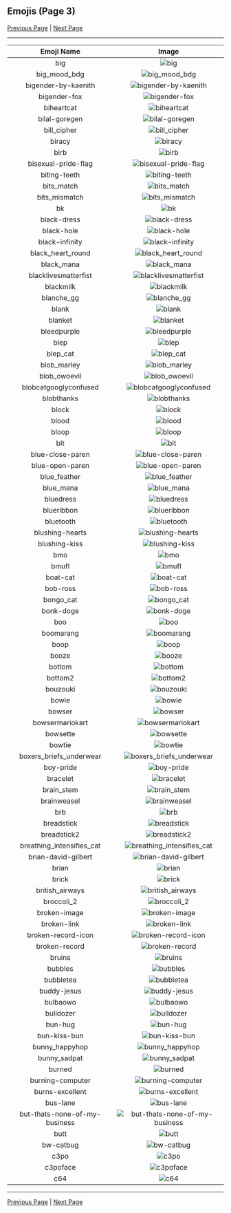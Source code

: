 
## Emojis (Page 3)

[Previous Page](/docs/lgbtintech/page-a-0002.md)
  | [Next Page](/docs/lgbtintech/page-c-0004.md)

<hr />

|Emoji Name|Image|
| :-: | :-: |
|big| ![big](/emojis/lgbtintech/big.png)|
|big_mood_bdg| ![big_mood_bdg](/emojis/lgbtintech/big_mood_bdg.png)|
|bigender-by-kaenith| ![bigender-by-kaenith](/emojis/lgbtintech/bigender-by-kaenith.png)|
|bigender-fox| ![bigender-fox](/emojis/lgbtintech/bigender-fox.png)|
|biheartcat| ![biheartcat](/emojis/lgbtintech/biheartcat.png)|
|bilal-goregen| ![bilal-goregen](/emojis/lgbtintech/bilal-goregen.gif)|
|bill_cipher| ![bill_cipher](/emojis/lgbtintech/bill_cipher.png)|
|biracy| ![biracy](/emojis/lgbtintech/biracy.png)|
|birb| ![birb](/emojis/lgbtintech/birb.jpg)|
|bisexual-pride-flag| ![bisexual-pride-flag](/emojis/lgbtintech/bisexual-pride-flag.png)|
|biting-teeth| ![biting-teeth](/emojis/lgbtintech/biting-teeth.gif)|
|bits_match| ![bits_match](/emojis/lgbtintech/bits_match.png)|
|bits_mismatch| ![bits_mismatch](/emojis/lgbtintech/bits_mismatch.png)|
|bk| ![bk](/emojis/lgbtintech/bk.png)|
|black-dress| ![black-dress](/emojis/lgbtintech/black-dress.png)|
|black-hole| ![black-hole](/emojis/lgbtintech/black-hole.png)|
|black-infinity| ![black-infinity](/emojis/lgbtintech/black-infinity.png)|
|black_heart_round| ![black_heart_round](/emojis/lgbtintech/black_heart_round.png)|
|black_mana| ![black_mana](/emojis/lgbtintech/black_mana.png)|
|blacklivesmatterfist| ![blacklivesmatterfist](/emojis/lgbtintech/blacklivesmatterfist.png)|
|blackmilk| ![blackmilk](/emojis/lgbtintech/blackmilk.gif)|
|blanche_gg| ![blanche_gg](/emojis/lgbtintech/blanche_gg.png)|
|blank| ![blank](/emojis/lgbtintech/blank.png)|
|blanket| ![blanket](/emojis/lgbtintech/blanket.jpg)|
|bleedpurple| ![bleedpurple](/emojis/lgbtintech/bleedpurple.png)|
|blep| ![blep](/emojis/lgbtintech/blep.jpg)|
|blep_cat| ![blep_cat](/emojis/lgbtintech/blep_cat.png)|
|blob_marley| ![blob_marley](/emojis/lgbtintech/blob_marley.png)|
|blob_owoevil| ![blob_owoevil](/emojis/lgbtintech/blob_owoevil.png)|
|blobcatgooglyconfused| ![blobcatgooglyconfused](/emojis/lgbtintech/blobcatgooglyconfused.png)|
|blobthanks| ![blobthanks](/emojis/lgbtintech/blobthanks.png)|
|block| ![block](/emojis/lgbtintech/block.png)|
|blood| ![blood](/emojis/lgbtintech/blood.png)|
|bloop| ![bloop](/emojis/lgbtintech/bloop.png)|
|blt| ![blt](/emojis/lgbtintech/blt.png)|
|blue-close-paren| ![blue-close-paren](/emojis/lgbtintech/blue-close-paren.png)|
|blue-open-paren| ![blue-open-paren](/emojis/lgbtintech/blue-open-paren.png)|
|blue_feather| ![blue_feather](/emojis/lgbtintech/blue_feather.png)|
|blue_mana| ![blue_mana](/emojis/lgbtintech/blue_mana.png)|
|bluedress| ![bluedress](/emojis/lgbtintech/bluedress.gif)|
|blueribbon| ![blueribbon](/emojis/lgbtintech/blueribbon.png)|
|bluetooth| ![bluetooth](/emojis/lgbtintech/bluetooth.png)|
|blushing-hearts| ![blushing-hearts](/emojis/lgbtintech/blushing-hearts.png)|
|blushing-kiss| ![blushing-kiss](/emojis/lgbtintech/blushing-kiss.png)|
|bmo| ![bmo](/emojis/lgbtintech/bmo.jpg)|
|bmufl| ![bmufl](/emojis/lgbtintech/bmufl.png)|
|boat-cat| ![boat-cat](/emojis/lgbtintech/boat-cat.jpg)|
|bob-ross| ![bob-ross](/emojis/lgbtintech/bob-ross.gif)|
|bongo_cat| ![bongo_cat](/emojis/lgbtintech/bongo_cat.gif)|
|bonk-doge| ![bonk-doge](/emojis/lgbtintech/bonk-doge.gif)|
|boo| ![boo](/emojis/lgbtintech/boo.png)|
|boomarang| ![boomarang](/emojis/lgbtintech/boomarang.png)|
|boop| ![boop](/emojis/lgbtintech/boop.png)|
|booze| ![booze](/emojis/lgbtintech/booze.gif)|
|bottom| ![bottom](/emojis/lgbtintech/bottom.png)|
|bottom2| ![bottom2](/emojis/lgbtintech/bottom2.png)|
|bouzouki| ![bouzouki](/emojis/lgbtintech/bouzouki.png)|
|bowie| ![bowie](/emojis/lgbtintech/bowie.png)|
|bowser| ![bowser](/emojis/lgbtintech/bowser.png)|
|bowsermariokart| ![bowsermariokart](/emojis/lgbtintech/bowsermariokart.gif)|
|bowsette| ![bowsette](/emojis/lgbtintech/bowsette.jpg)|
|bowtie| ![bowtie](/emojis/lgbtintech/bowtie.png)|
|boxers_briefs_underwear| ![boxers_briefs_underwear](/emojis/lgbtintech/boxers_briefs_underwear.jpg)|
|boy-pride| ![boy-pride](/emojis/lgbtintech/boy-pride.gif)|
|bracelet| ![bracelet](/emojis/lgbtintech/bracelet.png)|
|brain_stem| ![brain_stem](/emojis/lgbtintech/brain_stem.png)|
|brainweasel| ![brainweasel](/emojis/lgbtintech/brainweasel.png)|
|brb| ![brb](/emojis/lgbtintech/brb.png)|
|breadstick| ![breadstick](/emojis/lgbtintech/breadstick.jpg)|
|breadstick2| ![breadstick2](/emojis/lgbtintech/breadstick2.jpg)|
|breathing_intensifies_cat| ![breathing_intensifies_cat](/emojis/lgbtintech/breathing_intensifies_cat.gif)|
|brian-david-gilbert| ![brian-david-gilbert](/emojis/lgbtintech/brian-david-gilbert.png)|
|brian| ![brian](/emojis/lgbtintech/brian.png)|
|brick| ![brick](/emojis/lgbtintech/brick.png)|
|british_airways| ![british_airways](/emojis/lgbtintech/british_airways.png)|
|broccoli_2| ![broccoli_2](/emojis/lgbtintech/broccoli_2.png)|
|broken-image| ![broken-image](/emojis/lgbtintech/broken-image.gif)|
|broken-link| ![broken-link](/emojis/lgbtintech/broken-link.jpg)|
|broken-record-icon| ![broken-record-icon](/emojis/lgbtintech/broken-record-icon.png)|
|broken-record| ![broken-record](/emojis/lgbtintech/broken-record.png)|
|bruins| ![bruins](/emojis/lgbtintech/bruins.jpg)|
|bubbles| ![bubbles](/emojis/lgbtintech/bubbles.png)|
|bubbletea| ![bubbletea](/emojis/lgbtintech/bubbletea.jpg)|
|buddy-jesus| ![buddy-jesus](/emojis/lgbtintech/buddy-jesus.gif)|
|bulbaowo| ![bulbaowo](/emojis/lgbtintech/bulbaowo.png)|
|bulldozer| ![bulldozer](/emojis/lgbtintech/bulldozer.png)|
|bun-hug| ![bun-hug](/emojis/lgbtintech/bun-hug.png)|
|bun-kiss-bun| ![bun-kiss-bun](/emojis/lgbtintech/bun-kiss-bun.png)|
|bunny_happyhop| ![bunny_happyhop](/emojis/lgbtintech/bunny_happyhop.png)|
|bunny_sadpat| ![bunny_sadpat](/emojis/lgbtintech/bunny_sadpat.png)|
|burned| ![burned](/emojis/lgbtintech/burned.png)|
|burning-computer| ![burning-computer](/emojis/lgbtintech/burning-computer.gif)|
|burns-excellent| ![burns-excellent](/emojis/lgbtintech/burns-excellent.gif)|
|bus-lane| ![bus-lane](/emojis/lgbtintech/bus-lane.png)|
|but-thats-none-of-my-business| ![but-thats-none-of-my-business](/emojis/lgbtintech/but-thats-none-of-my-business.png)|
|butt| ![butt](/emojis/lgbtintech/butt.jpg)|
|bw-catbug| ![bw-catbug](/emojis/lgbtintech/bw-catbug.png)|
|c3po| ![c3po](/emojis/lgbtintech/c3po.png)|
|c3poface| ![c3poface](/emojis/lgbtintech/c3poface.png)|
|c64| ![c64](/emojis/lgbtintech/c64.jpg)|

<hr/>

[Previous Page](/docs/lgbtintech/page-a-0002.md)
  | [Next Page](/docs/lgbtintech/page-c-0004.md)
